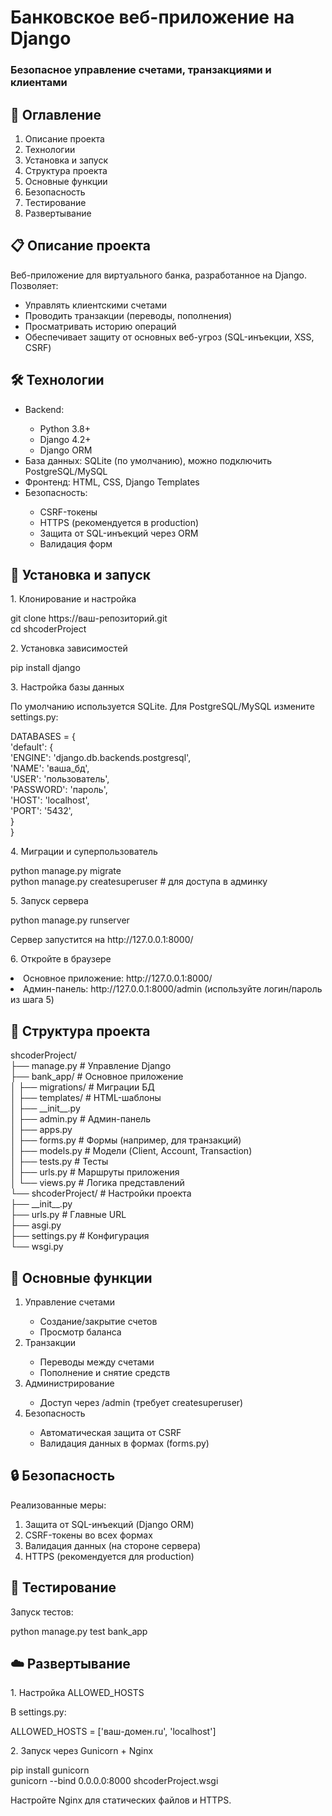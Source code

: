 <h1>Банковское веб-приложение на Django</h1>
<h3>Безопасное управление счетами, транзакциями и клиентами</h3>

<h2>📌 Оглавление</h2>
<ol>
    <li>Описание проекта</li>
<li>Технологии</li>
<li>Установка и запуск</li>
<li>Структура проекта</li>
<li>Основные функции</li>
<li>Безопасность</li>
<li>Тестирование</li>
<li>Развертывание</li>
</ol>

<h2>📋 Описание проекта</h2>
<p>Веб-приложение для виртуального банка, разработанное на Django. Позволяет:</p>
<ul>
<li>Управлять клиентскими счетами</li>
<li>Проводить транзакции (переводы, пополнения)</li>
<li>Просматривать историю операций</li>
<li>Обеспечивает защиту от основных веб-угроз (SQL-инъекции, XSS, CSRF)</li>
</ul>
<h2>🛠 Технологии</h2>
<ul><li>Backend:</li>
<ul><li>Python 3.8+</li>
<li>Django 4.2+</li>
<li>Django ORM</li>
    </ul>
<li>База данных: SQLite (по умолчанию), можно подключить PostgreSQL/MySQL</li>
<li>Фронтенд: HTML, CSS, Django Templates</li>
<li>Безопасность:</li>
<ul><li>CSRF-токены</li>
<li>HTTPS (рекомендуется в production)</li>
<li>Защита от SQL-инъекций через ORM</li>
<li>Валидация форм</li>
    </ul>
</ul>
<h2>🚀 Установка и запуск</h2>
<p>1. Клонирование и настройка</p>
<p>git clone https://ваш-репозиторий.git<br>
cd shcoderProject</p>
<p>2. Установка зависимостей</p>
<p>pip install django</p>
<p>3. Настройка базы данных</p>
<p>По умолчанию используется SQLite. Для PostgreSQL/MySQL измените settings.py:</p>
<p>DATABASES = {<br>
    'default': {<br>
        'ENGINE': 'django.db.backends.postgresql',<br>
        'NAME': 'ваша_бд',<br>
        'USER': 'пользователь',<br>
        'PASSWORD': 'пароль',<br>
        'HOST': 'localhost',<br>
        'PORT': '5432',<br>
    }<br>
}</p>
<p>4. Миграции и суперпользователь</p>
<p>python manage.py migrate<br>
python manage.py createsuperuser  # для доступа в админку</p>
<p>5. Запуск сервера</p>
<p>python manage.py runserver</p>
<p>Сервер запустится на http://127.0.0.1:8000/</p>
<p>6. Откройте в браузере</p>
<li>Основное приложение: http://127.0.0.1:8000/</li>
<li>Админ-панель: http://127.0.0.1:8000/admin (используйте логин/пароль из шага 5)</li>

<h2>📂 Структура проекта</h2>
shcoderProject/<br>
├── manage.py            # Управление Django<br>
├── bank_app/            # Основное приложение<br>
│   ├── migrations/      # Миграции БД<br>
│   ├── templates/       # HTML-шаблоны<br>
│   ├── __init__.py<br>
│   ├── admin.py         # Админ-панель<br>
│   ├── apps.py<br>
│   ├── forms.py         # Формы (например, для транзакций)<br>
│   ├── models.py        # Модели (Client, Account, Transaction)<br>
│   ├── tests.py         # Тесты<br>
│   ├── urls.py          # Маршруты приложения<br>
│   └── views.py         # Логика представлений<br>
└── shcoderProject/      # Настройки проекта<br>
    ├── __init__.py<br>
    ├── urls.py          # Главные URL<br>
    ├── asgi.py<br>
    ├── settings.py      # Конфигурация<br>
    └── wsgi.py<br>
<h2>🔧 Основные функции</h2>
<ol>
    <li>Управление счетами</li>
<ul>
    <li>Создание/закрытие счетов</li>
<li>Просмотр баланса</li>
</ul>
<li>Транзакции</li>
<ul>
    <li>Переводы между счетами</li>
<li>Пополнение и снятие средств</li>
</ul>
<li>Администрирование</li>
<ul>
    <li>Доступ через /admin (требует createsuperuser)</li>
</ul>
<li>Безопасность</li>
<ul>
    <li>Автоматическая защита от CSRF</li>
<li>Валидация данных в формах (forms.py)</li>
</ul>
</ol>
<h2>🔒 Безопасность</h2>
<p>Реализованные меры:</p>
<ol>
<li>Защита от SQL-инъекций (Django ORM)</li>

<li>CSRF-токены во всех формах</li>

<li>Валидация данных (на стороне сервера)</li>

<li>HTTPS (рекомендуется для production)</li>
</ol>

<h2>🧪 Тестирование</h2>
<p>Запуск тестов:</p>

python manage.py test bank_app
<h2>☁️ Развертывание</h2>
<p>1. Настройка ALLOWED_HOSTS</p>
<p>В settings.py:</p>
<p>ALLOWED_HOSTS = ['ваш-домен.ru', 'localhost']</p>
<p>2. Запуск через Gunicorn + Nginx</p>
<p>
pip install gunicorn<br>
gunicorn --bind 0.0.0.0:8000 shcoderProject.wsgi</p>
<p>Настройте Nginx для статических файлов и HTTPS.</p>
